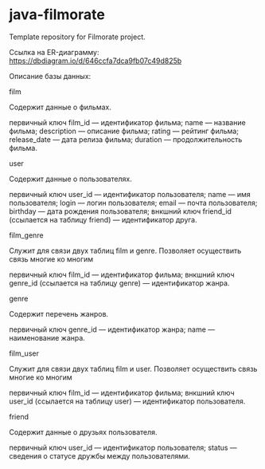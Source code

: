 # java-filmorate
Template repository for Filmorate project.

Ссылка на ER-диаграмму: https://dbdiagram.io/d/646ccfa7dca9fb07c49d825b

Описание базы данных:

film

Содержит данные о фильмах.

первичный ключ film_id — идентификатор фильма;
name — название фильма;
description — описание фильма;
rating — рейтинг фильма;
release_date — дата релиза фильма;
duration — продолжительность фильма.

user

Содержит данные о пользователях.

первичный ключ user_id — идентификатор пользователя;
name — имя пользователя;
login — логин пользователя;
email — почта пользователя;
birthday — дата рождения пользователя;
внкшний ключ friend_id (ссылается на таблицу friend) — идентификатор друга.

film_genre

Служит для связи двух таблиц film и genre. Позволяет осуществить связь многие ко многим

первичный ключ film_id — идентификатор фильма;
внкшний ключ genre_id (ссылается на таблицу genre) — идентификатор жанра.

genre

Содержит перечень жанров.

первичный ключ genre_id — идентификатор жанра;
name  — наименование жанра.

film_user

Служит для связи двух таблиц film и user. Позволяет осуществить связь многие ко многим

первичный ключ film_id — идентификатор фильма;
внкшний ключ user_id (ссылается на таблицу user) — идентификатор пользователя.

friend

Содержит данные о друзьях пользователя.

первичный ключ user_id — идентификатор пользователя;
status  — сведения о статусе дружбы между пользователями.